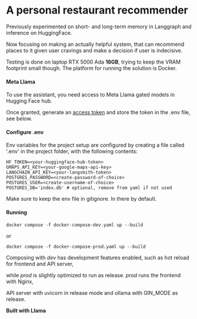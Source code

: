 # A personal restaurant recommender
Previously experimented on short- and long-term memory in Langgraph and inference on HuggingFace.

Now focusing on making an actually helpful system, that can recommend places to it given user cravings and make a decision if user is indecisive.

Testing is done on laptop RTX 5000 Ada **16GB**, trying to keep the VRAM footprint small though.
The platform for running the solution is Docker.

#### Meta Llama

To use the assistant, you need access to Meta Llama gated models in Hugging Face hub.

Once granted, generate an [access token](https://huggingface.co/docs/hub/security-tokens) and store the token in the .env file, see below.

#### Configure .env

Env variables for the project setup are configured by creating a file called '.env' in the project folder, with the following contents:
```
HF_TOKEN=<your-huggingface-hub-token>
GMAPS_API_KEY=<your-google-maps-api-key>
LANGCHAIN_API_KEY=<your-langsmith-token>
POSTGRES_PASSWORD=<create-password-of-choice>
POSTGRES_USER=<create-username-of-choice>
POSTGRES_DB='index.db' # optional, remove from yaml if not used
```

Make sure to keep the env file in gitignore. In there by default.


#### Running

`docker compose -f docker-compose-dev.yaml up --build` 

or

`docker compose -f docker-compose-prod.yaml up --build`

Composing with *dev* has development features enabled, such as hot reload for frontend and API server,

while *prod* is slightly optimized to run as release. *prod* runs the frontend with Nginx, 

API server with uvicorn in release mode and ollama with GIN_MODE as release.


**Built with Llama**
